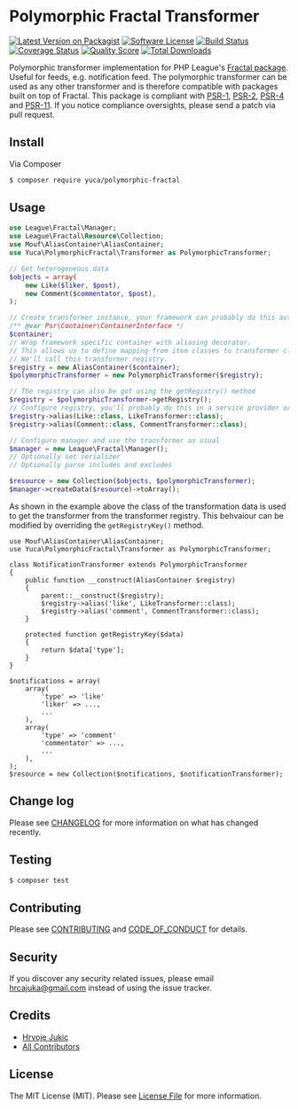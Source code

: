 # Polymorphic Fractal Transformer

[![Latest Version on Packagist][ico-version]][link-packagist]
[![Software License][ico-license]](LICENSE.md)
[![Build Status][ico-travis]][link-travis]
[![Coverage Status][ico-scrutinizer]][link-scrutinizer]
[![Quality Score][ico-code-quality]][link-code-quality]
[![Total Downloads][ico-downloads]][link-downloads]

Polymorphic transformer implementation for PHP League's [Fractal package](https://github.com/thephpleague/fractal). Useful for feeds, e.g. notification feed.
The polymorphic transformer can be used as any other transformer and is therefore compatible with packages built on top of Fractal.
This package is compliant with [PSR-1], [PSR-2], [PSR-4] and [PSR-11]. If you notice compliance oversights,
please send a patch via pull request.

[PSR-1]: https://github.com/php-fig/fig-standards/blob/master/accepted/PSR-1-basic-coding-standard.md
[PSR-2]: https://github.com/php-fig/fig-standards/blob/master/accepted/PSR-2-coding-style-guide.md
[PSR-4]: https://github.com/php-fig/fig-standards/blob/master/accepted/PSR-4-autoloader.md
[PSR-11]: https://github.com/php-fig/fig-standards/blob/master/accepted/PSR-11-container.md

## Install

Via Composer

``` bash
$ composer require yuca/polymorphic-fractal
```

## Usage

``` php
use League\Fractal\Manager;
use League\Fractal\Resource\Collection;
use Mouf\AliasContainer\AliasContainer;
use Yuca\PolymorphicFractal\Transformer as PolymorphicTransformer;

// Get heterogeneous data
$objects = array(
    new Like($liker, $post),
    new Comment($commentator, $post),
);

// Create transformer instance, your framework can probably do this automatically.
/** @var Psr\Container\ContainerInterface */
$container;
// Wrap framework specific container with aliasing decorator.
// This allows us to define mapping from item classes to transformer classes.
// We'll call this transformer registry.
$registry = new AliasContainer($container);
$polymorphicTransformer = new PolymorphicTransformer($registry);

// The registry can also be got using the getRegistry() method
$registry = $polymorphicTransformer->getRegistry();
// Configure registry, you'll probably do this in a service provider or in a transformer subclass.
$registry->alias(Like::class, LikeTransformer::class);
$registry->alias(Comment::class, CommentTransformer::class);

// Configure manager and use the transformer as usual
$manager = new League\Fractal\Manager();
// Optionally set serializer
// Optionally parse includes and excludes

$resource = new Collection($objects, $polymorphicTransformer);
$manager->createData($resource)->toArray();
```
As shown in the example above the class of the transformation data is used to get the transformer from the transformer registry. This behvaiour can be modified by overriding the `getRegistryKey()` method.
```
use Mouf\AliasContainer\AliasContainer;
use Yuca\PolymorphicFractal\Transformer as PolymorphicTransformer;

class NotificationTransformer extends PolymorphicTransformer
{
	public function __construct(AliasContainer $registry)
	{
	    parent::__construct($registry);
	    $registry->alias('like', LikeTransformer::class);
	    $registry->alias('comment', CommentTransformer::class);
    }

	protected function getRegistryKey($data)
	{
	    return $data['type'];
    }
}

$notifications = array(
    array(
        'type' => 'like'
        'liker' => ...,
        ...
    ),
    array(
        'type' => 'comment'
        'commentator' => ...,
        ...
    ),
);
$resource = new Collection($notifications, $notificationTransformer);
```

## Change log

Please see [CHANGELOG](CHANGELOG.md) for more information on what has changed recently.

## Testing

``` bash
$ composer test
```

## Contributing

Please see [CONTRIBUTING](CONTRIBUTING.md) and [CODE_OF_CONDUCT](CODE_OF_CONDUCT.md) for details.

## Security

If you discover any security related issues, please email hrcajuka@gmail.com instead of using the issue tracker.

## Credits

- [Hrvoje Jukic][link-author]
- [All Contributors][link-contributors]

## License

The MIT License (MIT). Please see [License File](LICENSE.md) for more information.

[ico-version]: https://img.shields.io/packagist/v/yuca/polymorphic-fractal.svg?style=flat-square
[ico-license]: https://img.shields.io/badge/license-MIT-brightgreen.svg?style=flat-square
[ico-travis]: https://img.shields.io/travis/yuca/polymorphic-fractal/master.svg?style=flat-square
[ico-scrutinizer]: https://img.shields.io/scrutinizer/coverage/g/yuca/polymorphic-fractal.svg?style=flat-square
[ico-code-quality]: https://img.shields.io/scrutinizer/g/yuca/polymorphic-fractal.svg?style=flat-square
[ico-downloads]: https://img.shields.io/packagist/dt/yuca/polymorphic-fractal.svg?style=flat-square

[link-packagist]: https://packagist.org/packages/yuca/polymorphic-fractal
[link-travis]: https://travis-ci.org/yuca/polymorphic-fractal
[link-scrutinizer]: https://scrutinizer-ci.com/g/yuca/polymorphic-fractal/code-structure
[link-code-quality]: https://scrutinizer-ci.com/g/yuca/polymorphic-fractal
[link-downloads]: https://packagist.org/packages/yuca/polymorphic-fractal
[link-author]: https://github.com/yuca
[link-contributors]: ../../contributors
